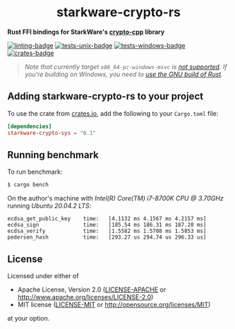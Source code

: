 <p align="center">
  <h1 align="center">starkware-crypto-rs</h1>
</p>

**Rust FFI bindings for StarkWare's [crypto-cpp](https://github.com/starkware-libs/crypto-cpp) library**

[![linting-badge](https://github.com/xJonathanLEI/starkware-crypto-rs/actions/workflows/lint.yaml/badge.svg?branch=master)](https://github.com/xJonathanLEI/starkware-crypto-rs/actions/workflows/lint.yaml)
[![tests-unix-badge](https://github.com/xJonathanLEI/starkware-crypto-rs/actions/workflows/test_unix.yaml/badge.svg?branch=master)](https://github.com/xJonathanLEI/starkware-crypto-rs/actions/workflows/test_unix.yaml)
[![tests-windows-badge](https://github.com/xJonathanLEI/starkware-crypto-rs/actions/workflows/test_windows.yaml/badge.svg?branch=master)](https://github.com/xJonathanLEI/starkware-crypto-rs/actions/workflows/test_windows.yaml)
[![crates-badge](https://img.shields.io/crates/v/starkware-crypto-sys.svg)](https://crates.io/crates/starkware-crypto-sys)

> _Note that currently target `x86_64-pc-windows-msvc` is [not supported](https://github.com/xJonathanLEI/starkware-crypto-rs/issues/3). If you're building on Windows, you need to [use the GNU build of Rust](https://rust-lang.github.io/rustup/installation/windows.html)._

## Adding starkware-crypto-rs to your project

To use the crate from [crates.io](https://crates.io/crates/starkware-crypto-sys), add the following to your `Cargo.toml` file:

```toml
[dependencies]
starkware-crypto-sys = "0.1"
```

## Running benchmark

To run benchmark:

```sh
$ cargo bench
```

On the author's machine with _Intel(R) Core(TM) i7-8700K CPU @ 3.70GHz_ running _Ubuntu 20.04.2 LTS_:

```log
ecdsa_get_public_key    time:   [4.1132 ms 4.1567 ms 4.2157 ms]
ecdsa_sign              time:   [185.54 ms 186.31 ms 187.20 ms]
ecdsa_verify            time:   [1.5582 ms 1.5708 ms 1.5853 ms]
pedersen_hash           time:   [293.27 us 294.74 us 296.33 us]
```

## License

Licensed under either of

- Apache License, Version 2.0 ([LICENSE-APACHE](./LICENSE-APACHE) or http://www.apache.org/licenses/LICENSE-2.0)
- MIT license ([LICENSE-MIT](./LICENSE-MIT) or http://opensource.org/licenses/MIT)

at your option.
